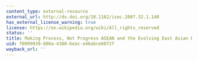 ```yaml
---
content_type: external-resource
external_url: http://dx.doi.org/10.1162/isec.2007.32.1.148
has_external_license_warning: true
license: https://en.wikipedia.org/wiki/All_rights_reserved
status: ''
title: Making Process, Not Progress ASEAN and the Evolving East Asian Regional Order
uid: f0999939-880a-4380-beac-e46abce6072f
wayback_url: ''
---
```

